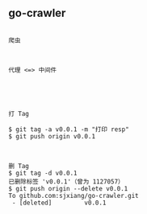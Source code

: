 

## go-crawler


```text

爬虫



代理 <=> 中间件





```



```text
打 Tag

$ git tag -a v0.0.1 -m "打印 resp"
$ git push origin v0.0.1



删 Tag
$ git tag -d v0.0.1
已删除标签 'v0.0.1'（曾为 1127057）
$ git push origin --delete v0.0.1
To github.com:sjxiang/go-crawler.git
 - [deleted]         v0.0.1

```